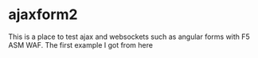 # ajaxform2

This is a place to test ajax and websockets such as angular forms with F5 ASM WAF.
The first example I got from here 
